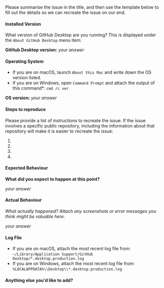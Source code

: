Please summarise the issue in the title, and then use the template below to
fill out the details so we can recreate the issue on our end.

#### Installed Version

What version of GitHub Desktop are you running? This is displayed under the
`About GitHub Desktop` menu item.

**GitHub Desktop version:** _your answer_

#### Operating System

 - If you are on macOS, launch `About this Mac` and write down the OS version
   listed.
 - If you are on Windows, open `Command Prompt` and attach the output of this
   command*: `cmd /c ver`

**OS version:** _your answer_

#### Steps to reproduce

Please provide a list of instructions to recreate the issue. If the issue
involves a specific public repository, including the information about that
repository will make it is easier to recreate the issue:

 1.
 1.
 1.
 1.

#### Expected Behaviour

**What did you expect to happen at this point?**

_your answer_

#### Actual Behaviour

*What actually happened? Attach any screenshots or error messages you think
might be valuable here.*

_your answer_

#### Log File

 - If you are on macOS, attach the most recent log file from:
   `~/Library/Application Support/GitHub Desktop/*.desktop.production.log`
 - If you are on Windows, attach the most recent log file from:
   `%LOCALAPPDATA%\\Desktop\\*.desktop.production.log`

#### Anything else you'd like to add?

